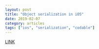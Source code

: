 ```yaml
---
layout: post
title: "Object serialization in iOS"
date: 2019-02-07
category: articles
tags: ["ios", "serialization", "codable"]
---
```

[LINK](https://dmtopolog.com/object-serialization-in-ios/)